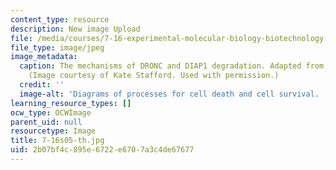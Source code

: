 ```yaml
---
content_type: resource
description: New image Upload
file: /media/courses/7-16-experimental-molecular-biology-biotechnology-ii-spring-2005/2b07bf4c895e6722e6707a3c4de67677_7-16s05-th.jpg
file_type: image/jpeg
image_metadata:
  caption: The mechanisms of DRONC and DIAP1 degradation. Adapted from Martin, 2002.
    (Image courtesy of Kate Stafford. Used with permission.)
  credit: ''
  image-alt: 'Diagrams of processes for cell death and cell survival. '
learning_resource_types: []
ocw_type: OCWImage
parent_uid: null
resourcetype: Image
title: 7-16s05-th.jpg
uid: 2b07bf4c-895e-6722-e670-7a3c4de67677
---
```

